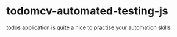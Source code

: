 # todomcv-automated-testing-js
todos application is quite a nice to practise your automation skills

